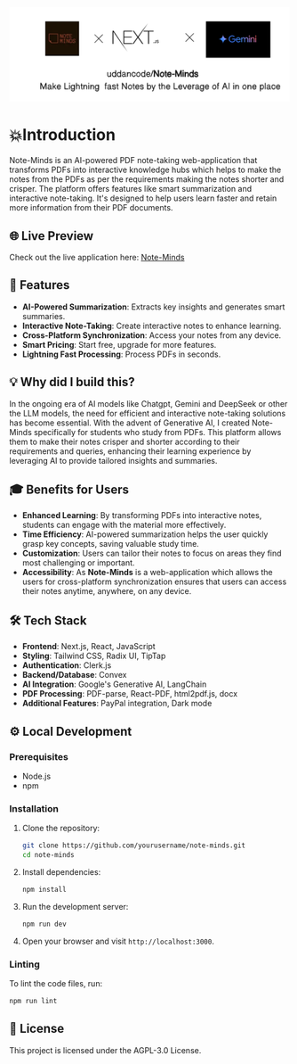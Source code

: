 ![Note-Minds Banner](public/banner.png)

# 💥Introduction

Note-Minds is an AI-powered PDF note-taking web-application that transforms PDFs into interactive knowledge hubs which helps to make the notes from the PDFs as per the requirements making the notes shorter and crisper. The platform offers features like smart summarization and interactive note-taking. It's designed to help users learn faster and retain more information from their PDF documents.


## 🌐 Live Preview

Check out the live application here: [Note-Minds](https://note-minds.vercel.app/)

## 🌟 Features

- **AI-Powered Summarization**: Extracts key insights and generates smart summaries.
- **Interactive Note-Taking**: Create interactive notes to enhance learning.
- **Cross-Platform Synchronization**: Access your notes from any device.
- **Smart Pricing**: Start free, upgrade for more features.
- **Lightning Fast Processing**: Process PDFs in seconds.

## 💡 Why did I build this?

In the ongoing era of AI models like Chatgpt, Gemini and DeepSeek or other the LLM models, the need for efficient and interactive note-taking solutions has become essential. With the advent of Generative AI, I created Note-Minds specifically for students who study from PDFs. This platform allows them to make their notes crisper and shorter according to their requirements and queries, enhancing their learning experience by leveraging AI to provide tailored insights and summaries.


## 🎓 Benefits for Users

- **Enhanced Learning**: By transforming PDFs into interactive notes, students can engage with the material more effectively.
- **Time Efficiency**: AI-powered summarization helps the user quickly grasp key concepts, saving valuable study time.
- **Customization**: Users can tailor their notes to focus on areas they find most challenging or important.
- **Accessibility**: As **Note-Minds** is a web-application which allows the users for cross-platform synchronization ensures that users can access their notes anytime, anywhere, on any device.



## 🛠️ Tech Stack

- **Frontend**: Next.js, React, JavaScript
- **Styling**: Tailwind CSS, Radix UI, TipTap
- **Authentication**: Clerk.js
- **Backend/Database**: Convex
- **AI Integration**: Google's Generative AI, LangChain
- **PDF Processing**: PDF-parse, React-PDF, html2pdf.js, docx
- **Additional Features**: PayPal integration, Dark mode

## ⚙️ Local Development

### Prerequisites

- Node.js
- npm

### Installation

1. Clone the repository:
   ```bash
   git clone https://github.com/yourusername/note-minds.git
   cd note-minds
   ```

2. Install dependencies:
   ```bash
   npm install
   ```

3. Run the development server:
   ```bash
   npm run dev
   ```

4. Open your browser and visit `http://localhost:3000`.

### Linting

To lint the code files, run:
```bash
npm run lint
```

## 📜 License

This project is licensed under the AGPL-3.0 License.
